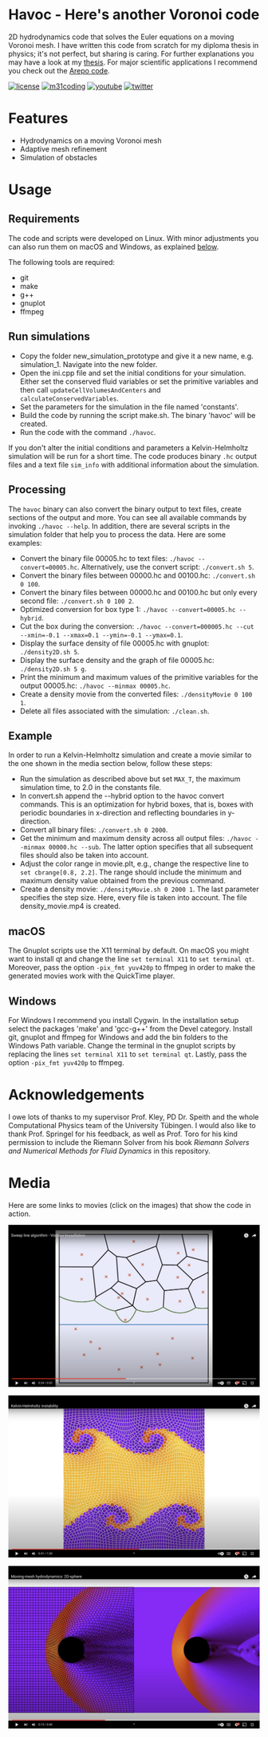 # Havoc - Here's another Voronoi code

2D hydrodynamics code that solves the Euler equations on a moving Voronoi mesh. I have written this code from scratch for my diploma thesis in physics; it's not perfect, but sharing is caring. For further explanations you may have a look at my [thesis](havoc-thesis.pdf). For major scientific applications I recommend you check out the [Arepo code](https://arepo-code.org/).

[![license](https://img.shields.io/badge/license-MIT-brightgreen)](https://github.com/m31coding/havoc/blob/main/LICENSE)
[![m31coding](https://img.shields.io/badge/www-m31coding.com-34345B)](https://www.m31coding.com)
[![youtube](https://img.shields.io/badge/youtube-kevin%20schaal-FF0000.svg)](https://www.youtube.com/channel/UC6CZ_Bcyql1kfHZvx9W85mA)
[![twitter](https://img.shields.io/badge/twitter-@m31coding-1DA1F2.svg)](https://twitter.com/m31coding)

# Features

- Hydrodynamics on a moving Voronoi mesh
- Adaptive mesh refinement
- Simulation of obstacles

# Usage

## Requirements

The code and scripts were developed on Linux. With minor adjustments you can also run them on macOS and Windows, as explained [below](#macos).

The following tools are required:

- git
- make
- g++
- gnuplot
- ffmpeg

## Run simulations

- Copy the folder new_simulation_prototype and give it a new name, e.g. simulation_1. Navigate into the new folder.
- Open the ini.cpp file and set the initial conditions for your simulation. Either set the conserved fluid variables or set the primitive variables and then call `updateCellVolumesAndCenters` and `calculateConservedVariables`.
- Set the parameters for the simulation in the file named 'constants'.
- Build the code by running the script make.sh. The binary 'havoc' will be created.
- Run the code with the command `./havoc`.

If you don't alter the initial conditions and parameters a Kelvin-Helmholtz simulation will be run for a short time. The code produces binary `.hc` output files and a text file `sim_info` with additional information about the simulation.

## Processing

The `havoc` binary can also convert the binary output to text files, create sections of the output and more. You can see all available commands by invoking `./havoc --help`. In addition, there are several scripts in the simulation folder that help you to process the data. Here are some examples:

- Convert the binary file 00005.hc to text files: `./havoc --convert=00005.hc`. Alternatively, use the convert script: `./convert.sh 5`.
- Convert the binary files between 00000.hc and 00100.hc: `./convert.sh 0 100`.
- Convert the binary files between 00000.hc and 00100.hc but only every second file: `./convert.sh 0 100 2`.
- Optimized conversion for box type 1: `./havoc --convert=00005.hc --hybrid`.
- Cut the box during the conversion: `./havoc --convert=000005.hc --cut --xmin=-0.1 --xmax=0.1 --ymin=-0.1 --ymax=0.1`.
- Display the surface density of file 00005.hc with gnuplot: `./density2D.sh 5`.
- Display the surface density and the graph of file 00005.hc: `./density2D.sh 5 g`.
- Print the minimum and maximum values of the primitive variables for the output 00005.hc: `./havoc --minmax 00005.hc`.
- Create a density movie from the converted files: `./densityMovie 0 100 1`.
- Delete all files associated with the simulation: `./clean.sh`.

## Example 

In order to run a Kelvin-Helmholtz simulation and create a movie similar to the one shown in the media section below, follow these steps: 

- Run the simulation as described above but set `MAX_T`, the maximum simulation time, to 2.0 in the constants file.
- In convert.sh append the --hybrid option to the havoc convert commands. This is an optimization for hybrid boxes, that is, boxes with periodic boundaries in x-direction and reflecting boundaries in y-direction.
- Convert all binary files: `./convert.sh 0 2000`.
- Get the minimum and maximum density across all output files: `./havoc --minmax 00000.hc --sub`. The latter option specifies that all subsequent files should also be taken into account.
- Adjust the color range in movie.plt, e.g., change the respective line to `set cbrange[0.8, 2.2]`. The range should include the minimum and maximum density value obtained from the previous command.
- Create a density movie: `./densityMovie.sh 0 2000 1`. The last parameter specifies the step size. Here, every file is taken into account. The file density_movie.mp4 is created.

## macOS

The Gnuplot scripts use the X11 terminal by default. On macOS you might want to install qt and change the line `set terminal X11` to `set terminal qt`. Moreover, pass the option `-pix_fmt yuv420p` to ffmpeg in order to make the generated movies work with the QuickTime player.

## Windows

For Windows I recommend you install Cygwin. In the installation setup select the packages 'make' and 'gcc-g++' from the Devel category. Install git, gnuplot and ffmpeg for Windows and add the bin folders to the Windows Path variable. Change the terminal in the gnuplot scripts by replacing the lines `set terminal X11` to `set terminal qt`. Lastly, pass the option `-pix_fmt yuv420p` to ffmpeg.

# Acknowledgements

I owe lots of thanks to my supervisor Prof. Kley, PD Dr. Speith and the whole Computational Physics team of the University Tübingen. I would also like to thank Prof. Springel for his feedback, as well as Prof. Toro for his kind permission to include the Riemann Solver from his book *Riemann Solvers and Numerical Methods for Fluid Dynamics* in this repository.

# Media

Here are some links to movies (click on the images) that show the code in action. 

[![Sweep line algorithm - Voronoi tesselation](media/sweep-line-algorithm.png)](https://youtu.be/H2ICS86rdH4 "Sweep line algorithm - Voronoi tesselation")

[![Kelvin-Helmholtz instability](media/kelvin-helmholtz.jpg)](https://youtu.be/nuK9PvlpUNg "Kelvin-Helmholtz instability")

[![Moving-mesh hydrodynamics: 2D-sphere](media/sphere.jpg)](https://youtu.be/Wsc62bl7_eE "Moving-mesh hydrodynamics: 2D-sphere")
